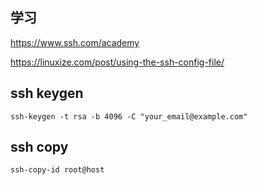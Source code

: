 ## 学习

https://www.ssh.com/academy

https://linuxize.com/post/using-the-ssh-config-file/

## ssh keygen

```
ssh-keygen -t rsa -b 4096 -C "your_email@example.com"
```

## ssh copy

```bash
ssh-copy-id root@host
```
